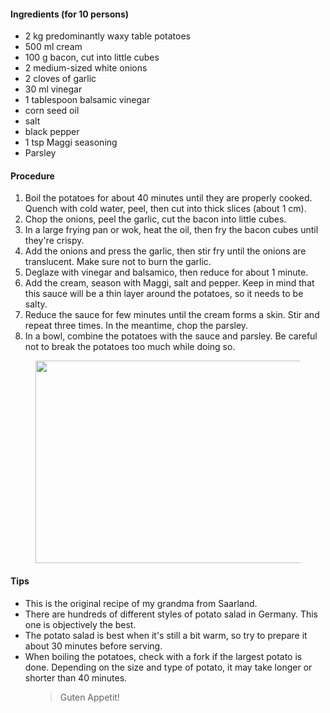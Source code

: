 <!-- wp:heading {"level":4} -->
 <h4>Ingredients (for 10 persons)</h4>
 <!-- /wp:heading -->
 
 <!-- wp:list -->
 <ul><li>2 kg predominantly waxy table potatoes</li><li>500 ml cream</li><li>100 g bacon, cut into little cubes</li><li>2 medium-sized white onions</li><li>2 cloves of garlic</li><li>30 ml vinegar</li><li>1 tablespoon balsamic vinegar</li><li>corn seed oil</li><li>salt</li><li>black pepper</li><li>1 tsp Maggi seasoning</li><li>Parsley</li></ul>
 <!-- /wp:list -->
 
 <!-- wp:heading {"level":4} -->
 <h4>Procedure</h4>
 <!-- /wp:heading -->
 
 <!-- wp:list {"ordered":true} -->
 <ol><li>Boil the potatoes for about 40 minutes until they are properly cooked. Quench with cold water, peel, then cut into thick slices (about 1 cm).  </li><li>Chop the onions, peel the garlic, cut the bacon into little cubes.</li><li>In a large frying pan or wok, heat the oil, then fry the bacon cubes until they're crispy.</li><li>Add the onions and press the garlic, then stir fry until the onions are translucent. Make sure not to burn the garlic.</li><li>Deglaze with vinegar and balsamico, then reduce for about 1 minute.</li><li>Add the cream, season with Maggi, salt and pepper. Keep in mind that this sauce will be a thin layer around the potatoes, so it needs to be salty.</li><li>Reduce the sauce for few minutes until the cream forms a skin. Stir and repeat three times. In the meantime, chop the parsley.</li><li>In a bowl, combine the potatoes with the sauce and parsley. Be careful not to break the potatoes too much while doing so.</li></ol>
 <!-- /wp:list -->
 
 <!-- wp:image {"align":"center","id":415,"width":500,"height":324,"sizeSlug":"large"} -->
 <div class="wp-block-image"><figure class="aligncenter size-large is-resized"><img src="https://www.rice-and-potato.com/wp-content/uploads/2020/11/potatosalad-wm.png" alt="" class="wp-image-415" width="500" height="324"/></figure></div>
 <!-- /wp:image -->
 
 <!-- wp:heading {"level":4} -->
 <h4>Tips</h4>
 <!-- /wp:heading -->
 
 <!-- wp:list -->
 <ul><li>This is the original recipe of my grandma from Saarland.</li><li>There are hundreds of different styles of potato salad in Germany. This one is objectively the best.</li><li>The potato salad is best when it's still a bit warm, so try to prepare it about 30 minutes before serving.</li><li>When boiling the potatoes, check with a fork if the largest potato is done. Depending on the size and type of potato, it may take longer or shorter than 40 minutes.</li></ul>
 <!-- /wp:list -->
 
 <!-- wp:pullquote {"className":"is-style-solid-color"} -->
 <figure class="wp-block-pullquote is-style-solid-color"><blockquote><p>Guten Appetit!</p></blockquote></figure>
 <!-- /wp:pullquote -->
 
 <!-- wp:paragraph -->
 <p></p>
 <!-- /wp:paragraph -->